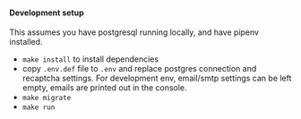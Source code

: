#### Development setup

This assumes you have postgresql running locally, and have pipenv installed.

- `make install` to install dependencies
- copy `.env.def` file to `.env` and replace postgres connection and recaptcha settings.
  For development env, email/smtp settings can be left empty, emails are printed out in the console.
- `make migrate`
- `make run`
